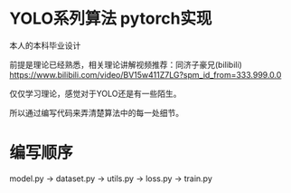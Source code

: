 # YOLO系列算法 pytorch实现
本人的本科毕业设计

前提是理论已经熟悉，相关理论讲解视频推荐：同济子豪兄(bilibili) https://www.bilibili.com/video/BV15w411Z7LG?spm_id_from=333.999.0.0

仅仅学习理论，感觉对于YOLO还是有一些陌生。

所以通过编写代码来弄清楚算法中的每一处细节。

# 编写顺序
model.py -> dataset.py -> utils.py -> loss.py -> train.py
